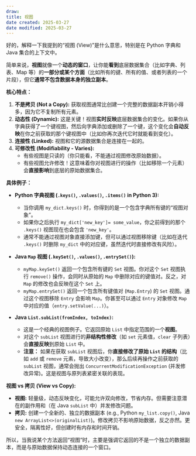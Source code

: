```yaml
---
draw:
title: 视图
date created: 2025-03-27
date modified: 2025-03-27
---
```


好的，解释一下我提到的“视图 (View)”是什么意思，特别是在 Python 字典和 Java 集合的上下文中。

简单来说，**视图**就像一个**动态的窗口**，让你能**看到**底层数据集合（比如字典、列表、Map 等）的**一部分或某个方面**（比如所有的键、所有的值、或者列表的一个片段），但它**通常不包含数据本身的独立副本**。

**核心特点：**

1. **不是拷贝 (Not a Copy):** 获取视图通常比创建一个完整的数据副本开销小得多，因为它不复制所有元素。
2. **动态性 (Dynamic):** 这是关键！视图**实时反映**底层数据集合的变化。如果你从字典获得了一个键视图，然后向字典添加或删除了一个键，这个变化会**自动反映**在你之前获取的那个键视图中（比如你再次迭代它时就能看到变化）。
3. **连接性 (Linked):** 视图和它的源数据集合是连接在一起的。
4. **可修改性 (Modifiability - Varies):**
    - 有些视图是只读的（你只能看，不能通过视图修改原始数据）。
    - 有些视图允许修改！这意味着你对视图进行的操作（比如移除一个元素）会**直接影响**到底层的原始数据集合。

**具体例子：**

- **Python 字典视图 (`.keys()`, `.values()`, `.items()` in Python 3):**
    
    - 当你调用 `my_dict.keys()` 时，你得到的是一个包含字典所有键的“视图对象”。
    - 如果你之后执行 `my_dict['new_key']= some_value`，你之前得到的那个 `.keys()` 视图现在也会包含 `'new_key'`。
    - 通常不能通过视图对象直接添加键，但可以通过视图移除键（比如在迭代 `.keys()` 时删除 `my_dict` 中的对应键，虽然迭代时直接修改有风险）。
- **Java `Map` 视图 (`.keySet()`, `.values()`, `.entrySet()`):**
    
    - `myMap.keySet()` 返回一个包含所有键的 `Set` 视图。你对这个 `Set` 视图执行 `remove()` 操作，会同时从原始的 `Map` 中删除对应的键值对。反之，对 `Map` 的修改也会反映在这个 `Set` 上。
    - `myMap.entrySet()` 返回一个包含所有键值对 (`Map.Entry`) 的 `Set` 视图。通过这个视图移除 `Entry` 会影响 `Map`。你甚至可以通过 `Entry` 对象修改 `Map` 中对应的值（`entry.setValue(...)`）。
- **Java `List.subList(fromIndex, toIndex)`:**
    
    - 这是一个经典的视图例子。它返回原始 `List` 中指定范围的一个**视图**。
    - 对这个 `subList` 视图进行的**非结构性修改**（如 `set` 元素值，`clear` 子列表）会**直接反映**到原始 `List` 中。
    - **注意：** 如果在获取 `subList` 视图后，你**直接修改了原始 `List` 的结构**（比如 `add` 或 `remove` 元素，导致大小改变），那么后续再操作之前获取的 `subList` 视图，通常会抛出 `ConcurrentModificationException` (并发修改异常)。这是视图与原列表紧密关联的表现。

**视图 vs 拷贝 (View vs Copy):**

- **视图:** 轻量级，动态反映变化，可能允许双向修改，节省内存。但需要注意潜在的副作用和（在 Java `subList` 中）并发修改问题。
- **拷贝:** 创建一个全新的、独立的数据副本 (e.g., Python `my_list.copy()`, Java `new ArrayList<>(originalList)`)。修改拷贝不影响原始数据，反之亦然。更安全，隔离性好，但创建时有内存和时间开销。

所以，当我说某个方法返回“视图”时，主要是强调它返回的不是一个独立的数据副本，而是与原始数据保持动态连接的一个窗口。
